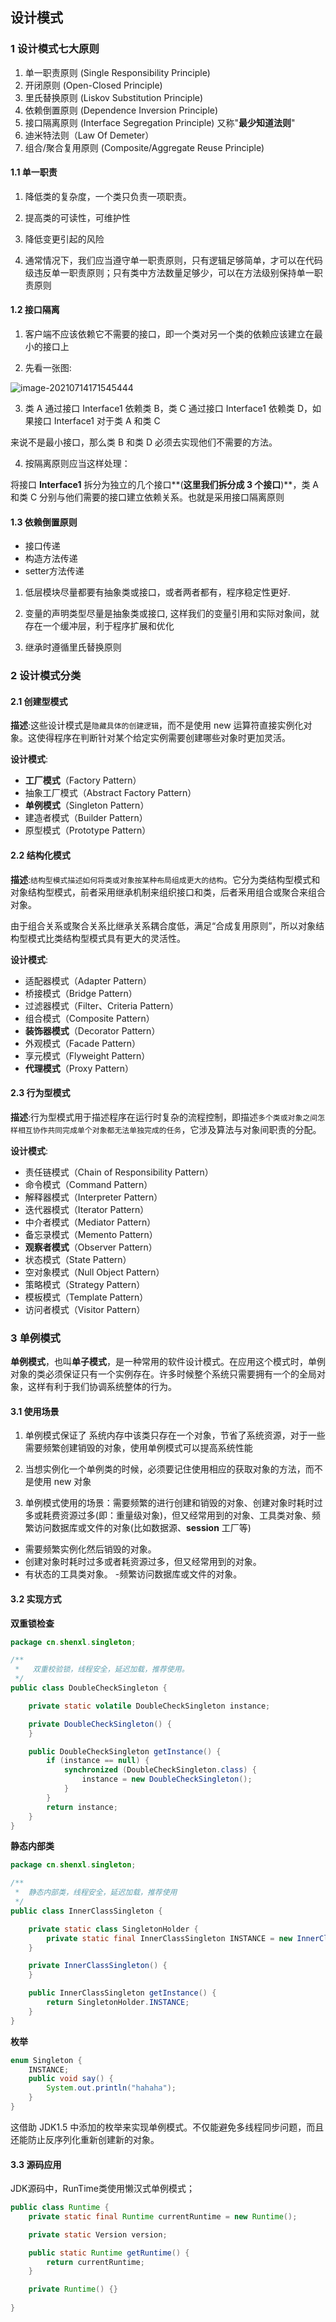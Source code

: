 ## 设计模式

### 1 设计模式七大原则

1. 单一职责原则 (Single Responsibility Principle)
2. 开闭原则 (Open-Closed Principle)
3. 里氏替换原则 (Liskov Substitution Principle)
4. 依赖倒置原则 (Dependence Inversion Principle)
5. 接口隔离原则 (Interface Segregation Principle) 又称"**最少知道法则**"
6. 迪米特法则（Law Of Demeter）
7. 组合/聚合复用原则 (Composite/Aggregate Reuse Principle)

#### 1.1 单一职责

1) 降低类的复杂度，一个类只负责一项职责。

2) 提高类的可读性，可维护性

3) 降低变更引起的风险

4) 通常情况下，我们应当遵守单一职责原则，只有逻辑足够简单，才可以在代码级违反单一职责原则；只有类中方法数量足够少，可以在方法级别保持单一职责原则

#### 1.2 接口隔离

1) 客户端不应该依赖它不需要的接口，即一个类对另一个类的依赖应该建立在最小的接口上

2) 先看一张图:

 ![image-20210714171545444](C:\Users\Administrator\AppData\Roaming\Typora\typora-user-images\image-20210714171545444.png)



3) 类 A 通过接口 Interface1 依赖类 B，类 C 通过接口 Interface1 依赖类 D，如果接口 Interface1 对于类 A 和类 C

来说不是最小接口，那么类 B 和类 D 必须去实现他们不需要的方法。

4) 按隔离原则应当这样处理：

将接口 **Interface1** 拆分为独立的几个接口**(**这里我们拆分成 **3** 个接口**)**，类 A 和类 C 分别与他们需要的接口建立依赖关系。也就是采用接口隔离原则

####  1.3 依赖倒置原则

- 接口传递
- 构造方法传递
- setter方法传递

1) 低层模块尽量都要有抽象类或接口，或者两者都有，程序稳定性更好.

2) 变量的声明类型尽量是抽象类或接口, 这样我们的变量引用和实际对象间，就存在一个缓冲层，利于程序扩展和优化

3) 继承时遵循里氏替换原则

### 2 设计模式分类

#### 2.1 创建型模式

**描述**:这些设计模式是`隐藏具体的创建逻辑`，而不是使用 new 运算符直接实例化对象。这使得程序在判断针对某个给定实例需要创建哪些对象时更加灵活。

**设计模式**:

- **工厂模式**（Factory Pattern）
- 抽象工厂模式（Abstract Factory Pattern）
- **单例模式**（Singleton Pattern）
- 建造者模式（Builder Pattern）
- 原型模式（Prototype Pattern）

#### 2.2 结构化模式

**描述**:`结构型模式描述如何将类或对象按某种布局组成更大的结构`。它分为类结构型模式和对象结构型模式，前者采用继承机制来组织接口和类，后者釆用组合或聚合来组合对象。

由于组合关系或聚合关系比继承关系耦合度低，满足“合成复用原则”，所以对象结构型模式比类结构型模式具有更大的灵活性。

**设计模式**:

- 适配器模式（Adapter Pattern）
- 桥接模式（Bridge Pattern）
- 过滤器模式（Filter、Criteria Pattern）
- 组合模式（Composite Pattern）
- **装饰器模式**（Decorator Pattern）
- 外观模式（Facade Pattern）
- 享元模式（Flyweight Pattern）
- **代理模式**（Proxy Pattern）



#### 2.3 行为型模式

**描述**:行为型模式用于描述程序在运行时复杂的流程控制，即描述`多个类或对象之间怎样相互协作共同完成单个对象都无法单独完成的任务`，它涉及算法与对象间职责的分配。

**设计模式**:

- 责任链模式（Chain of Responsibility Pattern）
- 命令模式（Command Pattern）
- 解释器模式（Interpreter Pattern）
- 迭代器模式（Iterator Pattern）
- 中介者模式（Mediator Pattern）
- 备忘录模式（Memento Pattern）
- **观察者模式**（Observer Pattern）
- 状态模式（State Pattern）
- 空对象模式（Null Object Pattern）
- 策略模式（Strategy Pattern）
- 模板模式（Template Pattern）
- 访问者模式（Visitor Pattern）



### 3 单例模式

**单例模式**，也叫**单子模式**，是一种常用的软件设计模式。在应用这个模式时，单例对象的类必须保证只有一个实例存在。许多时候整个系统只需要拥有一个的全局对象，这样有利于我们协调系统整体的行为。



#### 3.1 使用场景

1) 单例模式保证了 系统内存中该类只存在一个对象，节省了系统资源，对于一些需要频繁创建销毁的对象，使用单例模式可以提高系统性能

2) 当想实例化一个单例类的时候，必须要记住使用相应的获取对象的方法，而不是使用 new 对象

3) 单例模式使用的场景：需要频繁的进行创建和销毁的对象、创建对象时耗时过多或耗费资源过多(即：重量级对象)，但又经常用到的对象、工具类对象、频繁访问数据库或文件的对象(比如数据源、**session** 工厂等)

- 需要频繁实例化然后销毁的对象。
- 创建对象时耗时过多或者耗资源过多，但又经常用到的对象。
- 有状态的工具类对象。
  -频繁访问数据库或文件的对象。



#### 3.2 实现方式

**双重锁检查**

```java
package cn.shenxl.singleton;

/**
 *   双重校验锁，线程安全，延迟加载，推荐使用。
 */
public class DoubleCheckSingleton {

    private static volatile DoubleCheckSingleton instance;

    private DoubleCheckSingleton() {
    }

    public DoubleCheckSingleton getInstance() {
        if (instance == null) {
            synchronized (DoubleCheckSingleton.class) {
                instance = new DoubleCheckSingleton();
            }
        }
        return instance;
    }
}

```



**静态内部类**

```java
package cn.shenxl.singleton;

/**
 *  静态内部类，线程安全，延迟加载，推荐使用
 */
public class InnerClassSingleton {

    private static class SingletonHolder {
        private static final InnerClassSingleton INSTANCE = new InnerClassSingleton();
    }

    private InnerClassSingleton() {
    }

    public InnerClassSingleton getInstance() {
        return SingletonHolder.INSTANCE;
    }
}

```

**枚举**

```java
enum Singleton {
    INSTANCE;
    public void say() {
        System.out.println("hahaha");
    }
}
```

这借助 JDK1.5 中添加的枚举来实现单例模式。不仅能避免多线程同步问题，而且还能防止反序列化重新创建新的对象。



#### 3.3 源码应用

JDK源码中，RunTime类使用懒汉式单例模式；

```java
public class Runtime {
    private static final Runtime currentRuntime = new Runtime();

    private static Version version;

    public static Runtime getRuntime() {
        return currentRuntime;
    }

    private Runtime() {}
    
}
```

